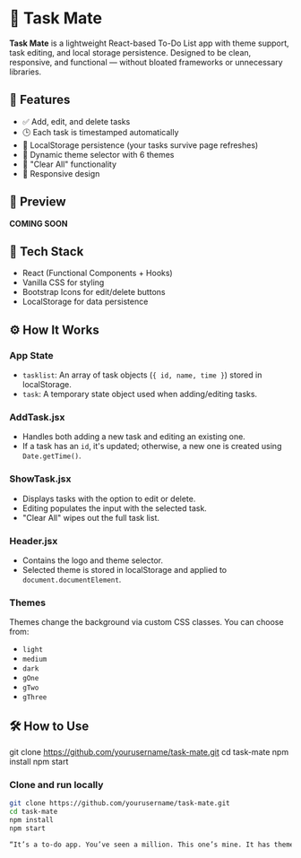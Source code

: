 # 📝 Task Mate

**Task Mate** is a lightweight React-based To-Do List app with theme support, task editing, and local storage persistence. Designed to be clean, responsive, and functional — without bloated frameworks or unnecessary libraries.

## 🚀 Features

- ✅ Add, edit, and delete tasks  
- 🕒 Each task is timestamped automatically  
- 💾 LocalStorage persistence (your tasks survive page refreshes)  
- 🎨 Dynamic theme selector with 6 themes  
- 🧹 "Clear All" functionality  
- 📱 Responsive design

## 📸 Preview

**COMING SOON**

## 🧠 Tech Stack

- React (Functional Components + Hooks)
- Vanilla CSS for styling
- Bootstrap Icons for edit/delete buttons
- LocalStorage for data persistence



## ⚙️ How It Works

### App State
- `tasklist`: An array of task objects (`{ id, name, time }`) stored in localStorage.
- `task`: A temporary state object used when adding/editing tasks.

### AddTask.jsx
- Handles both adding a new task and editing an existing one.
- If a task has an `id`, it's updated; otherwise, a new one is created using `Date.getTime()`.

### ShowTask.jsx
- Displays tasks with the option to edit or delete.
- Editing populates the input with the selected task.
- "Clear All" wipes out the full task list.

### Header.jsx
- Contains the logo and theme selector.
- Selected theme is stored in localStorage and applied to `document.documentElement`.

### Themes
Themes change the background via custom CSS classes. You can choose from:
- `light`
- `medium`
- `dark`
- `gOne`
- `gTwo`
- `gThree`

## 🛠 How to Use
git clone https://github.com/yourusername/task-mate.git
cd task-mate
npm install
npm start
### Clone and run locally

```bash
git clone https://github.com/yourusername/task-mate.git
cd task-mate
npm install
npm start

“It’s a to-do app. You’ve seen a million. This one’s mine. It has themes. That’s it. Move along.”
